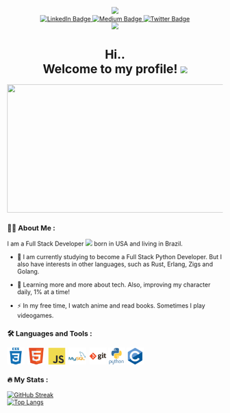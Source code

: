 <div id="header" align="center">
  <img src="https://media.giphy.com/media/v1.Y2lkPTc5MGI3NjExOGw4ZTY3YXlrdHpicHpkdGJ3dm13ZTZrc3JlcHNvcmd4aDYzczc5cyZlcD12MV9pbnRlcm5hbF9naWZfYnlfaWQmY3Q9Zw/Ah3zHH7hvsSB2/giphy.gif" width="200"/>
  <div id="badges">
    <a href="https://www.linkedin.com/in/daniel-cardoso-052b9721a/">
      <img src="https://img.shields.io/badge/LinkedIn-blue?style=for-the-badge&logo=linkedin&logoColor=white" alt="LinkedIn Badge"/>
    </a>
    <a href="https://medium.com/@danielmcardoso2016">
      <img src="https://img.shields.io/badge/Medium-black?style=for-the-badge&logo=medium&logoColor=white" alt="Medium Badge"/>
    </a>
    <a href="https://www.x.com/@lonenightjar">
      <img src="https://img.shields.io/badge/Twitter-blue?style=for-the-badge&logo=twitter&logoColor=white" alt="Twitter Badge"/>
    </a>
  </div>
  <img src="https://komarev.com/ghpvc/?username=danieltwentynine&style=flat-square&color=blue"/>
</div>

  <h1 align="center">
    Hi..<br>Welcome to my profile!
    <img src="https://media.giphy.com/media/hvRJCLFzcasrR4ia7z/giphy.gif" width="30px"/>
  </h1>
  <div align="center">
    <img src="https://media.giphy.com/media/v1.Y2lkPTc5MGI3NjExeHl1MDBvbWFqYjRycTRnZnpvdTJsamM2MTBlNTkzMjA0eWR6NmlqYyZlcD12MV9pbnRlcm5hbF9naWZfYnlfaWQmY3Q9Zw/BemKqR9RDK4V2/giphy.gif" width="600" height="300"/>
  </div>

  ### :man_technologist: About Me :
  I am a Full Stack Developer <img src="https://media.giphy.com/media/WUlplcMpOCEmTGBtBW/giphy.gif" width="30"> born in USA and living in Brazil.
  - :telescope: I am currently studying to become a Full Stack Python Developer. But I also have interests in other languages, such as Rust, Erlang, Zigs and Golang.

  - :seedling: Learning more and more about tech. Also, improving my character daily, 1% at a time!

  - :zap: In my free time, I watch anime and read books. Sometimes I play videogames.

### :hammer_and_wrench: Languages and Tools :
<div>
  <img src="https://github.com/devicons/devicon/blob/master/icons/css3/css3-plain-wordmark.svg"  title="CSS3" alt="CSS" width="40" height="40"/>&nbsp;
  <img src="https://github.com/devicons/devicon/blob/master/icons/html5/html5-original.svg" title="HTML5" alt="HTML" width="40" height="40"/>&nbsp;
  <img src="https://github.com/devicons/devicon/blob/master/icons/javascript/javascript-original.svg" title="JavaScript" alt="JavaScript" width="40" height="40"/>&nbsp;
  <img src="https://github.com/devicons/devicon/blob/master/icons/mysql/mysql-original-wordmark.svg" title="MySQL"  alt="MySQL" width="40" height="40"/>&nbsp;
  <img src="https://github.com/devicons/devicon/blob/master/icons/git/git-original-wordmark.svg" title="Git" **alt="Git" width="40" height="40"/>
  <img src="https://github.com/devicons/devicon/blob/master/icons/python/python-original-wordmark.svg" title="Python" **alt="Python" width="40" height="40"/>
  <img src="https://github.com/devicons/devicon/blob/master/icons/c/c-original.svg" title="C" **alt="C" width="40" height="40"/>
</div>

### :fire: My Stats :

[![GitHub Streak](http://github-readme-streak-stats.herokuapp.com?user=danieltwentynine&theme=dark&background=000000)](https://git.io/streak-stats)
<br>
[![Top Langs](https://github-readme-stats.vercel.app/api/top-langs/?username=danieltwentynine&layout=compact&theme=vision-friendly-dark)](https://github.com/anuraghazra/github-readme-stats)
